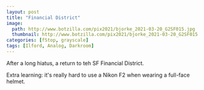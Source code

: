 ```yaml
---
layout: post
title: "Financial District"
image:
  path: http://www.botzilla.com/pix2021/bjorke_2021-03-20_G2SF015.jpg
  thumbnail: http://www.botzilla.com/pix2021/bjorke_2021-03-20_G2SF015.jpg
categories: [fStop, grayscale]
tags: [Ilford, Analog, Darkroom]
---
```


After a long hiatus, a return to teh SF Financial District.


<!--more-->

Extra learning: it's really hard to use a Nikon F2 when wearing a full-face helmet.


